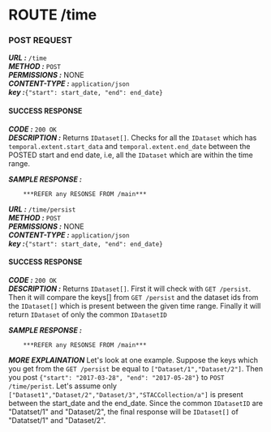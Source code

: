 # ROUTE /time

### POST REQUEST

***URL :***  `/time`  
***METHOD :***  `POST`  
***PERMISSIONS :***  NONE  
***CONTENT-TYPE :*** `application/json`  
***key :***`{"start": start_date, "end": end_date}`  

#### SUCCESS RESPONSE

***CODE :*** `200 OK`  
***DESCRIPTION :*** Returns `IDataset[]`. Checks for all the `IDataset` which has `temporal.extent.start_data` and `temporal.extent.end_date` between the POSTED start and end date, i.e, all the `IDataset` which are within the time range.  

***SAMPLE RESPONSE :***  
```
    ***REFER any RESONSE FROM /main***
```

***URL :***  `/time/persist`  
***METHOD :***  `POST`  
***PERMISSIONS :***  NONE  
***CONTENT-TYPE :*** `application/json`  
***key :***`{"start": start_date, "end": end_date}`  

#### SUCCESS RESPONSE

***CODE :*** `200 OK`  
***DESCRIPTION :*** Returns `IDataset[]`. First it will check with `GET /persist`. Then it will compare the keys[] from `GET /persist` and the dataset ids from the `IDataset[]` which is present between the given time range. Finally it will return `IDataset` of only the common `IDatasetID`  

***SAMPLE RESPONSE :***  
```
    ***REFER any RESONSE FROM /main***  
```
***MORE EXPLAINATION*** Let's look at one example. Suppose the keys which you get from the `GET /persist` be equal to `["Dataset/1","Dataset/2"]`. Then you post `{"start": "2017-03-28", "end": "2017-05-28"}` to `POST /time/perist`. Let's assume only `["Dataset1","Dataset/2","Dataset/3","STACCollection/a"]` is present between the start_date and the end_date. Since the common `IDatasetID` are "Datatset/1" and "Dataset/2", the final response will be `IDataset[]` of "Datatset/1" and "Dataset/2".  